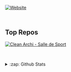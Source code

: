 [![Website](https://img.shields.io/website?label=teissieryannis.com&style=for-the-badge&logo=Tumblr&url=https%3A%2F%2Fteissieryannis.com)](https://teissieryannis.com)

<br />

## Top Repos

[![Clean Archi - Salle de Sport](https://github-readme-stats.vercel.app/api/pin/?username=teissieryannis&repo=SDS-CLEAN)](https://github.com/anuraghazra/github-readme-stats)

<br />
<br />
<details>
  <summary>:zap: Github Stats</summary>
  
[![Yannis stats](https://github-readme-stats.vercel.app/api?username=TeissierYannis)](https://github.com/anuraghazra/github-readme-stats)

</details>
